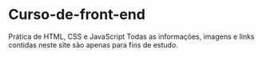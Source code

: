# Curso-de-front-end
 Prática de HTML, CSS e JavaScript 
 Todas as informações, imagens e links contidas neste site são apenas para fins de estudo.
